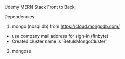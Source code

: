 Udemy MERN Stack Front to Back

Dependencies

1. mongo (nosql db) from https://cloud.mongodb.com/
- use company mail address for sign-in (finbyte)
- Created cluster name is 'BetulsMongoCluster'

2. mongose